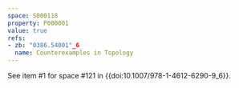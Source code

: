 ```yaml
---
space: S000118
property: P000001
value: true
refs:
- zb: "0386.54001"_6
  name: Counterexamples in Topology
---
```


See item #1 for space #121 in {{doi:10.1007/978-1-4612-6290-9_6}}.
